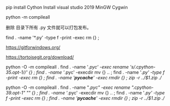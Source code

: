 pip install Cython
Install visual studio 2019
MinGW Cygwin

python -m compileall <src>   
  
删除 <src> 目录下所有 .py 文件就可以打包发布。

find . -name '*.py' -type f -print -exec rm {} \;

https://gitforwindows.org/

https://tortoisegit.org/download/

python -O -m compileall .
find . -name '*.pyc' -exec rename 's/.cpython-35.opt-1//' {} \;
find . -name '*.pyc' -execdir mv {} .. \;
find . -name '*.py' -type f -print -exec rm {} \;
find . -name '__pycache__' -exec rmdir {} \;
zip -r ../$1.zip ./*
  
python -O -m compileall .
find . -name "*.pyc" -exec rename ".cpython-39.opt-1" "" {} \;
find . -name '*.pyc' -execdir mv {} .. \;
find . -name '*.py' -type f -print -exec rm {} \;
find . -name '__pycache__' -exec rmdir {} \;
zip -r ../$1.zip ./*
